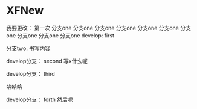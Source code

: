 # XFNew

我要更改：
第一次
分支one
分支one
分支one
分支one
分支one
分支one
分支one
分支one
分支one
分支one
develop:
first


分支two:
书写内容

develop分支：
second
写x什么呢

develop分支：
third

哈哈哈

develop分支：
forth
然后呢
